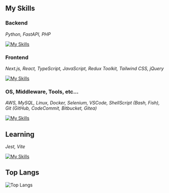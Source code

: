 ## My Skills

<!--
skill-icons:
https://github.com/tandpfun/skill-icons
-->

### Backend

_Python, FastAPI, PHP_

[![My Skills](https://skillicons.dev/icons?i=py,fastapi,php)](https://skillicons.dev)

### Frontend

_Next.js, React, TypeScript, JavaScript, Redux Toolkit, Tailwind CSS, jQuery_

[![My Skills](https://skillicons.dev/icons?i=nextjs,react,ts,js,redux,tailwind,jquery)](https://skillicons.dev)

### OS, Middleware, Tools, etc...

_AWS, MySQL, Linux, Docker, Selenium, VSCode, ShellScript (Bash, Fish), Git (GitHub, CodeCommit, Bitbucket, Gitea)_

[![My Skills](https://skillicons.dev/icons?i=aws,mysql,linux,docker,selenium,vscode,bash,git)](https://skillicons.dev)

## Learning

_Jest, Vite_

[![My Skills](https://skillicons.dev/icons?i=jest,vite)](https://skillicons.dev)

## Top Langs

<!--
compact-language-card-layout:
https://github.com/anuraghazra/github-readme-stats#compact-language-card-layout

themes:
https://github.com/anuraghazra/github-readme-stats/blob/master/themes/README.md
-->

![Top Langs](https://github-readme-stats.vercel.app/api/top-langs/?username=8823-dev&layout=compact&theme=nightowl&exclude_repo=dotfiles)
